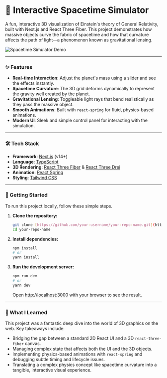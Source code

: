 # 🌌 Interactive Spacetime Simulator

A fun, interactive 3D visualization of Einstein's theory of General Relativity, built with Next.js and React Three Fiber. This project demonstrates how massive objects curve the fabric of spacetime and how that curvature affects the path of light—a phenomenon known as gravitational lensing.

![Spacetime Simulator Demo](./public/demo.jpg)


---

### ✨ Features

* **Real-time Interaction**: Adjust the planet's mass using a slider and see the effects instantly.
* **Spacetime Curvature**: The 3D grid deforms dynamically to represent the gravity well created by the planet.
* **Gravitational Lensing**: Toggleable light rays that bend realistically as they pass the massive object.
* **Smooth Animations**: Built with `react-spring` for fluid, physics-based animations.
* **Modern UI**: Sleek and simple control panel for interacting with the simulation.

---

### 🛠️ Tech Stack

* **Framework**: [Next.js](https://nextjs.org/) (v14+)
* **Language**: [TypeScript](https://www.typescriptlang.org/)
* **3D Rendering**: [React Three Fiber](https://docs.pmnd.rs/react-three-fiber/) & [React Three Drei](https://github.com/pmndrs/drei)
* **Animation**: [React Spring](https://www.react-spring.dev/)
* **Styling**: [Tailwind CSS](https://tailwindcss.com/)

---

### 🚀 Getting Started

To run this project locally, follow these simple steps.

1.  **Clone the repository:**
    ```bash
    git clone [https://github.com/your-username/your-repo-name.git](https://github.com/your-username/your-repo-name.git)
    cd your-repo-name
    ```

2.  **Install dependencies:**
    ```bash
    npm install
    # or
    yarn install
    ```

3.  **Run the development server:**
    ```bash
    npm run dev
    # or
    yarn dev
    ```
    Open [http://localhost:3000](http://localhost:3000) with your browser to see the result.

---

### 🧠 What I Learned

This project was a fantastic deep dive into the world of 3D graphics on the web. Key takeaways include:
* Bridging the gap between a standard 2D React UI and a 3D `react-three-fiber` canvas.
* Managing complex state that affects both the UI and the 3D objects.
* Implementing physics-based animations with `react-spring` and debugging subtle timing and lifecycle issues.
* Translating a complex physics concept like spacetime curvature into a tangible, interactive visual experience.
